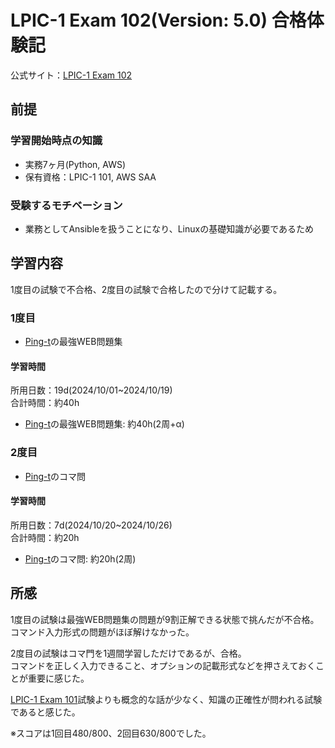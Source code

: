 # LPIC-1 Exam 102(Version: 5.0) 合格体験記

公式サイト：[LPIC-1 Exam 102](https://learning.lpi.org/ja/learning-materials/102-500/)

## 前提

### 学習開始時点の知識

- 実務7ヶ月(Python, AWS)
- 保有資格：LPIC-1 101, AWS SAA

### 受験するモチベーション

- 業務としてAnsibleを扱うことになり、Linuxの基礎知識が必要であるため

## 学習内容

1度目の試験で不合格、2度目の試験で合格したので分けて記載する。

### 1度目

- [Ping-t](https://mondai.ping-t.com/g/question_subjects#content-large_category_3)の最強WEB問題集

#### 学習時間

所用日数：19d(2024/10/01~2024/10/19)  
合計時間：約40h

- [Ping-t](https://mondai.ping-t.com/g/question_subjects#content-large_category_3)の最強WEB問題集: 約40h(2周+α)

### 2度目

- [Ping-t](https://mondai.ping-t.com/g/question_subjects#content-large_category_3)のコマ問

#### 学習時間

所用日数：7d(2024/10/20~2024/10/26)  
合計時間：約20h

- [Ping-t](https://mondai.ping-t.com/g/question_subjects#content-large_category_3)のコマ問: 約20h(2周)

## 所感

1度目の試験は最強WEB問題集の問題が9割正解できる状態で挑んだが不合格。  
コマンド入力形式の問題がほぼ解けなかった。  

2度目の試験はコマ門を1週間学習しただけであるが、合格。  
コマンドを正しく入力できること、オプションの記載形式などを押さえておくことが重要に感じた。

[LPIC-1 Exam 101](https://learning.lpi.org/ja/learning-materials/101-500/)試験よりも概念的な話が少なく、知識の正確性が問われる試験であると感じた。  

※スコアは1回目480/800、2回目630/800でした。
